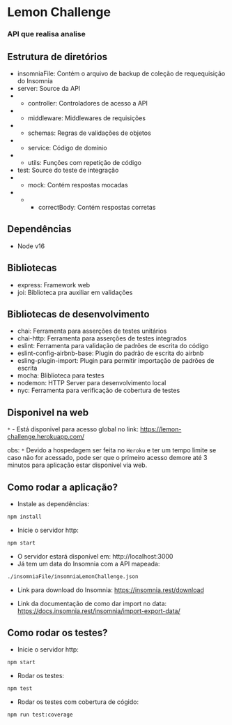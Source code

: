 # Lemon Challenge

### API que realisa analise

## Estrutura de diretórios
- insomniaFile: Contém o arquivo de backup de coleção de requequisição  do Insomnia
- server: Source da API
- - controller: Controladores de acesso a API
- - middleware: Middlewares de requisições
- - schemas: Regras de validações de objetos
- - service: Código de domínio
- - utils: Funções com repetição de código
- test: Source do teste de integração
- - mock: Contém respostas mocadas
- - - correctBody: Contém respostas corretas 


## Dependências
- Node v16

## Bibliotecas
- express: Framework web
- joi: Biblioteca pra auxiliar em validações

## Bibliotecas de desenvolvimento
- chai: Ferramenta para asserções de testes unitários
- chai-http: Ferramenta para asserções de testes integrados
- eslint: Ferramenta para validação de padrões de escrita do código
- eslint-config-airbnb-base: Plugin do padrão de escrita do airbnb
- esling-plugin-import: Plugin para permitir importação de padrões de escrita
- mocha: Bliblioteca para testes
- nodemon: HTTP Server para desenvolvimento local
- nyc: Ferramenta para verificação de cobertura de testes


## Disponivel na web

`*` - Está disponivel para acesso global no link: https://lemon-challenge.herokuapp.com/

obs: `*` Devido a hospedagem ser feita no `Heroku` e ter um tempo limite se caso não for acessado, pode ser que o primeiro acesso demore até 3 minutos para aplicação estar disponivel via web.

## Como rodar a aplicação?
- Instale as dependências: 
```bash
npm install
```
- Inicie o servidor http:
```bash
npm start
```
- O servidor estará disponível em: http://localhost:3000
- Já tem um data do Insomnia com a API mapeada: 
```bash
./insomniaFile/insomniaLemonChallenge.json
```
- Link para download do Insomnia: https://insomnia.rest/download

- Link da documentação de como dar import no data: https://docs.insomnia.rest/insomnia/import-export-data/

## Como rodar os testes?
- Inicie o servidor http:
```bash
npm start
```
- Rodar os testes:
```bash
npm test
```
- Rodar os testes com cobertura de cógido:
```bash
npm run test:coverage
```
